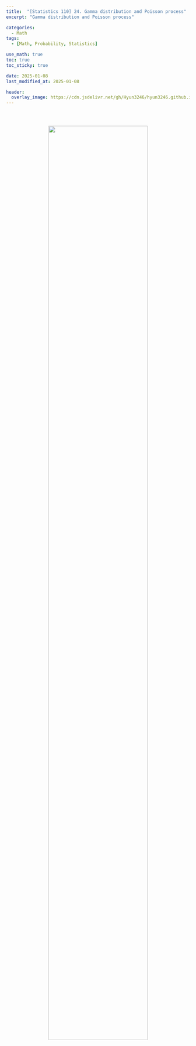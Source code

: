 ```yaml
---
title:  "[Statistics 110] 24. Gamma distribution and Poisson process"
excerpt: "Gamma distribution and Poisson process"

categories:
  - Math
tags:
  - [Math, Probability, Statistics]

use_math: true
toc: true
toc_sticky: true

date: 2025-01-08
last_modified_at: 2025-01-08

header:
  overlay_image: https://cdn.jsdelivr.net/gh/Hyun3246/hyun3246.github.io@master/image/overlay image/Statistics 110.png
---
```


<br/>
<figure style="display:block; text-align:center;">
  <img src="https://cdn.jsdelivr.net/gh/Hyun3246/Code-Warehouse@master/Statistics 110/Lec 24.png"
       style="width: 80%; height: auto; margin:10px">
</figure>
<br/>